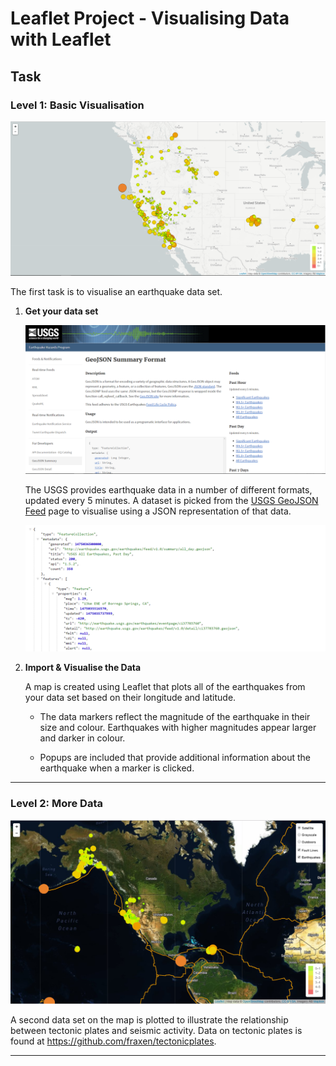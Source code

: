 # Leaflet Project - Visualising Data with Leaflet

## Task

### Level 1: Basic Visualisation

![2-BasicMap](Images/2-BasicMap.png)

The first task is to visualise an earthquake data set.

1. **Get your data set**

   ![3-Data](Images/3-Data.png)

   The USGS provides earthquake data in a number of different formats, updated every 5 minutes. A dataset is picked from the [USGS GeoJSON Feed](http://earthquake.usgs.gov/earthquakes/feed/v1.0/geojson.php) page to visualise using a JSON representation of that data.

   ![4-JSON](Images/4-JSON.png)

2. **Import & Visualise the Data**

   A map is created using Leaflet that plots all of the earthquakes from your data set based on their longitude and latitude.

   * The data markers reflect the magnitude of the earthquake in their size and colour. Earthquakes with higher magnitudes appear larger and darker in colour.

   * Popups are included that provide additional information about the earthquake when a marker is clicked.

- - -

### Level 2: More Data 

![5-Advanced](Images/5-Advanced.png)

A second data set on the map is plotted to illustrate the relationship between tectonic plates and seismic activity. Data on tectonic plates is found at <https://github.com/fraxen/tectonicplates>.

- - -
